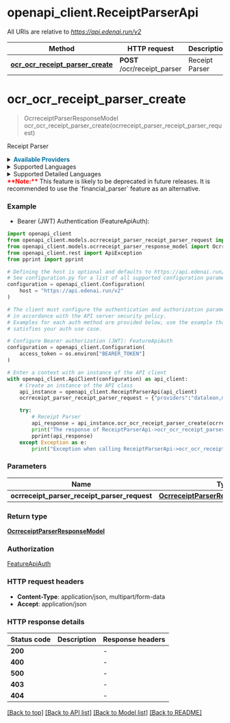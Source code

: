 # openapi_client.ReceiptParserApi

All URIs are relative to *https://api.edenai.run/v2*

Method | HTTP request | Description
------------- | ------------- | -------------
[**ocr_ocr_receipt_parser_create**](ReceiptParserApi.md#ocr_ocr_receipt_parser_create) | **POST** /ocr/receipt_parser | Receipt Parser


# **ocr_ocr_receipt_parser_create**
> OcrreceiptParserResponseModel ocr_ocr_receipt_parser_create(ocrreceipt_parser_receipt_parser_request)

Receipt Parser

<details><summary><strong style='color: #0072a3; cursor: pointer'>Available Providers</strong></summary>    |Provider|Version|Price|Billing unit| |----|-------|-----|------------| |**base64**|`latest`|0.25 (per 1 page)|1 page |**dataleon**|`v4.0.0`|0.05 (per 1 page)|1 page |**microsoft**|`rest API 3.0`|0.01 (per 1 page)|1 page |**mindee**|`v2`|0.1 (per 1 page)|1 page |**tabscanner**|`latest`|0.08 (per 1 page)|1 page |**google**|`DocumentAI v1 beta3`|0.01 (per 1 page)|10 page |**klippa**|`v1`|0.1 (per 1 file)|1 file |**veryfi**|`v8`|0.08 (per 1 file)|1 file |**amazon**|`boto3 1.26.8`|0.01 (per 1 page)|1 page |**affinda**|`v3`|0.07 (per 1 file)|1 file   </details>  <details><summary>Supported Languages</summary>      |Name|Value| |----|-----| |**Afrikaans**|`af`| |**Albanian**|`sq`| |**Arabic**|`ar`| |**Bengali**|`bn`| |**Bulgarian**|`bg`| |**Catalan**|`ca`| |**Chinese**|`zh`| |**Croatian**|`hr`| |**Czech**|`cs`| |**Danish**|`da`| |**Dutch**|`nl`| |**English**|`en`| |**Estonian**|`et`| |**Finnish**|`fi`| |**French**|`fr`| |**German**|`de`| |**Gujarati**|`gu`| |**Hebrew**|`he`| |**Hindi**|`hi`| |**Hungarian**|`hu`| |**Indonesian**|`id`| |**Italian**|`it`| |**Japanese**|`ja`| |**Kannada**|`kn`| |**Korean**|`ko`| |**Latvian**|`lv`| |**Lithuanian**|`lt`| |**Macedonian**|`mk`| |**Malayalam**|`ml`| |**Marathi**|`mr`| |**Modern Greek (1453-)**|`el`| |**Nepali (macrolanguage)**|`ne`| |**Norwegian**|`no`| |**Panjabi**|`pa`| |**Persian**|`fa`| |**Polish**|`pl`| |**Portuguese**|`pt`| |**Romanian**|`ro`| |**Russian**|`ru`| |**Slovak**|`sk`| |**Slovenian**|`sl`| |**Somali**|`so`| |**Spanish**|`es`| |**Swahili (macrolanguage)**|`sw`| |**Swedish**|`sv`| |**Tagalog**|`tl`| |**Tamil**|`ta`| |**Telugu**|`te`| |**Thai**|`th`| |**Turkish**|`tr`| |**Ukrainian**|`uk`| |**Urdu**|`ur`| |**Vietnamese**|`vi`|  </details><details><summary>Supported Detailed Languages</summary>      |Name|Value| |----|-----| |**Auto detection**|`auto-detect`| |**Catalan (Spain)**|`ca-ES`| |**Chinese (China)**|`zh-cn`| |**Chinese (Taiwan)**|`zh-tw`| |**Danish (Denmark)**|`da-DK`| |**Dutch (Netherlands)**|`nl-NL`| |**English (United Kingdom)**|`en-GB`| |**English (United States)**|`en-US`| |**French (Canada)**|`fr-CA`| |**French (France)**|`fr-FR`| |**French (Switzerland)**|`fr-CH`| |**German (Germany)**|`de-DE`| |**German (Switzerland)**|`de-CH`| |**Italian (Italy)**|`it-IT`| |**Italian (Switzerland)**|`it-CH`| |**Portuguese (Portugal)**|`pt-PT`| |**Spanish (Spain)**|`es-ES`|  </details><strong style='color:red;'>**Note:**</strong> This feature is likely to be deprecated in future releases. It is recommended to use the `financial_parser` feature as an alternative.

### Example

* Bearer (JWT) Authentication (FeatureApiAuth):

```python
import openapi_client
from openapi_client.models.ocrreceipt_parser_receipt_parser_request import OcrreceiptParserReceiptParserRequest
from openapi_client.models.ocrreceipt_parser_response_model import OcrreceiptParserResponseModel
from openapi_client.rest import ApiException
from pprint import pprint

# Defining the host is optional and defaults to https://api.edenai.run/v2
# See configuration.py for a list of all supported configuration parameters.
configuration = openapi_client.Configuration(
    host = "https://api.edenai.run/v2"
)

# The client must configure the authentication and authorization parameters
# in accordance with the API server security policy.
# Examples for each auth method are provided below, use the example that
# satisfies your auth use case.

# Configure Bearer authorization (JWT): FeatureApiAuth
configuration = openapi_client.Configuration(
    access_token = os.environ["BEARER_TOKEN"]
)

# Enter a context with an instance of the API client
with openapi_client.ApiClient(configuration) as api_client:
    # Create an instance of the API class
    api_instance = openapi_client.ReceiptParserApi(api_client)
    ocrreceipt_parser_receipt_parser_request = {"providers":"dataleon,microsoft,veryfi,amazon,mindee,base64,google,klippa,tabscanner,affinda","language":"en","file_url":"http://edenai-resource-example.jpg"} # OcrreceiptParserReceiptParserRequest | 

    try:
        # Receipt Parser
        api_response = api_instance.ocr_ocr_receipt_parser_create(ocrreceipt_parser_receipt_parser_request)
        print("The response of ReceiptParserApi->ocr_ocr_receipt_parser_create:\n")
        pprint(api_response)
    except Exception as e:
        print("Exception when calling ReceiptParserApi->ocr_ocr_receipt_parser_create: %s\n" % e)
```



### Parameters


Name | Type | Description  | Notes
------------- | ------------- | ------------- | -------------
 **ocrreceipt_parser_receipt_parser_request** | [**OcrreceiptParserReceiptParserRequest**](OcrreceiptParserReceiptParserRequest.md)|  | 

### Return type

[**OcrreceiptParserResponseModel**](OcrreceiptParserResponseModel.md)

### Authorization

[FeatureApiAuth](../README.md#FeatureApiAuth)

### HTTP request headers

 - **Content-Type**: application/json, multipart/form-data
 - **Accept**: application/json

### HTTP response details

| Status code | Description | Response headers |
|-------------|-------------|------------------|
**200** |  |  -  |
**400** |  |  -  |
**500** |  |  -  |
**403** |  |  -  |
**404** |  |  -  |

[[Back to top]](#) [[Back to API list]](../README.md#documentation-for-api-endpoints) [[Back to Model list]](../README.md#documentation-for-models) [[Back to README]](../README.md)

